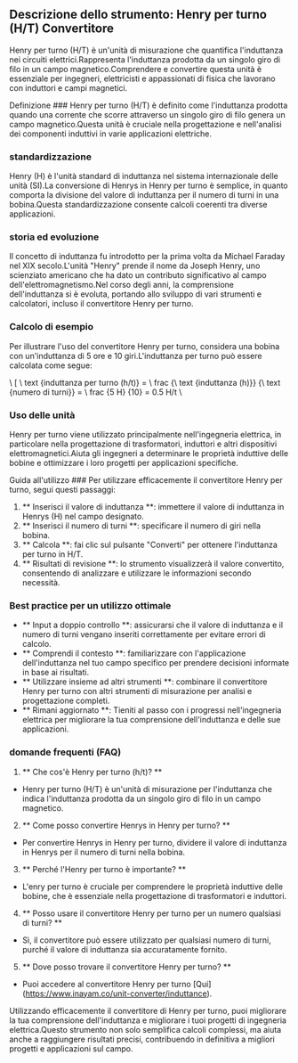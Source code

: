 ## Descrizione dello strumento: Henry per turno (H/T) Convertitore

Henry per turno (H/T) è un'unità di misurazione che quantifica l'induttanza nei circuiti elettrici.Rappresenta l'induttanza prodotta da un singolo giro di filo in un campo magnetico.Comprendere e convertire questa unità è essenziale per ingegneri, elettricisti e appassionati di fisica che lavorano con induttori e campi magnetici.

Definizione ###
Henry per turno (H/T) è definito come l'induttanza prodotta quando una corrente che scorre attraverso un singolo giro di filo genera un campo magnetico.Questa unità è cruciale nella progettazione e nell'analisi dei componenti induttivi in ​​varie applicazioni elettriche.

### standardizzazione
Henry (H) è l'unità standard di induttanza nel sistema internazionale delle unità (SI).La conversione di Henrys in Henry per turno è semplice, in quanto comporta la divisione del valore di induttanza per il numero di turni in una bobina.Questa standardizzazione consente calcoli coerenti tra diverse applicazioni.

### storia ed evoluzione
Il concetto di induttanza fu introdotto per la prima volta da Michael Faraday nel XIX secolo.L'unità "Henry" prende il nome da Joseph Henry, uno scienziato americano che ha dato un contributo significativo al campo dell'elettromagnetismo.Nel corso degli anni, la comprensione dell'induttanza si è evoluta, portando allo sviluppo di vari strumenti e calcolatori, incluso il convertitore Henry per turno.

### Calcolo di esempio
Per illustrare l'uso del convertitore Henry per turno, considera una bobina con un'induttanza di 5 ore e 10 giri.L'induttanza per turno può essere calcolata come segue:

\ [
\ text {induttanza per turno (h/t)} = \ frac {\ text {induttanza (h)}} {\ text {numero di turni}} = \ frac {5 H} {10} = 0.5 H/t
\

### Uso delle unità
Henry per turno viene utilizzato principalmente nell'ingegneria elettrica, in particolare nella progettazione di trasformatori, induttori e altri dispositivi elettromagnetici.Aiuta gli ingegneri a determinare le proprietà induttive delle bobine e ottimizzare i loro progetti per applicazioni specifiche.

Guida all'utilizzo ###
Per utilizzare efficacemente il convertitore Henry per turno, segui questi passaggi:
1. ** Inserisci il valore di induttanza **: immettere il valore di induttanza in Henrys (H) nel campo designato.
2. ** Inserisci il numero di turni **: specificare il numero di giri nella bobina.
3. ** Calcola **: fai clic sul pulsante "Converti" per ottenere l'induttanza per turno in H/T.
4. ** Risultati di revisione **: lo strumento visualizzerà il valore convertito, consentendo di analizzare e utilizzare le informazioni secondo necessità.

### Best practice per un utilizzo ottimale
- ** Input a doppio controllo **: assicurarsi che il valore di induttanza e il numero di turni vengano inseriti correttamente per evitare errori di calcolo.
- ** Comprendi il contesto **: familiarizzare con l'applicazione dell'induttanza nel tuo campo specifico per prendere decisioni informate in base ai risultati.
- ** Utilizzare insieme ad altri strumenti **: combinare il convertitore Henry per turno con altri strumenti di misurazione per analisi e progettazione completi.
- ** Rimani aggiornato **: Tieniti al passo con i progressi nell'ingegneria elettrica per migliorare la tua comprensione dell'induttanza e delle sue applicazioni.

### domande frequenti (FAQ)

1. ** Che cos'è Henry per turno (h/t)? **
- Henry per turno (H/T) è un'unità di misurazione per l'induttanza che indica l'induttanza prodotta da un singolo giro di filo in un campo magnetico.

2. ** Come posso convertire Henrys in Henry per turno? **
- Per convertire Henrys in Henry per turno, dividere il valore di induttanza in Henrys per il numero di turni nella bobina.

3. ** Perché l'Henry per turno è importante? **
- L'enry per turno è cruciale per comprendere le proprietà induttive delle bobine, che è essenziale nella progettazione di trasformatori e induttori.

4. ** Posso usare il convertitore Henry per turno per un numero qualsiasi di turni? **
- Sì, il convertitore può essere utilizzato per qualsiasi numero di turni, purché il valore di induttanza sia accuratamente fornito.

5. ** Dove posso trovare il convertitore Henry per turno? **
- Puoi accedere al convertitore Henry per turno [Qui] (https://www.inayam.co/unit-converter/induttance).

Utilizzando efficacemente il convertitore di Henry per turno, puoi migliorare la tua comprensione dell'induttanza e migliorare i tuoi progetti di ingegneria elettrica.Questo strumento non solo semplifica calcoli complessi, ma aiuta anche a raggiungere risultati precisi, contribuendo in definitiva a migliori progetti e applicazioni sul campo.
